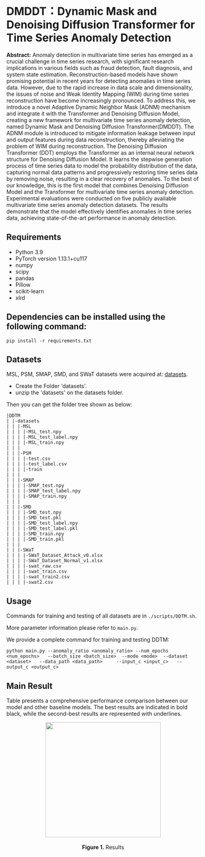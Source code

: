 # DMDDT：Dynamic Mask and Denoising Diffusion Transformer for Time Series Anomaly Detection



**Abstract:** Anomaly detection in multivariate time series has emerged as a crucial challenge in time series research, with significant research implications in various fields such as fraud detection, fault diagnosis, and system state estimation. Reconstruction-based models have shown promising potential in recent years for detecting anomalies in time series data. However, due to the rapid increase in data scale and dimensionality, the issues of noise and Weak Identity Mapping (WIM) during time series reconstruction have become increasingly pronounced. To address this, we introduce a novel Adaptive Dynamic Neighbor Mask (ADNM) mechanism and integrate it with the Transformer and Denoising Diffusion Model, creating a new framework for multivariate time series anomaly detection, named Dynamic Mask and Denoising Diffusion Transformer(DMDDT). The ADNM module is introduced to mitigate information leakage between input and output features during data reconstruction, thereby alleviating the problem of WIM during reconstruction. The Denoising Diffusion Transformer (DDT) employs the Transformer as an internal neural network structure for Denoising Diffusion Model. It learns the stepwise generation process of time series data to model the probability distribution of the data, capturing normal data patterns and progressively restoring time series data by removing noise, resulting in a clear recovery of anomalies. To the best of our knowledge, this is the first model that combines Denoising Diffusion Model and the Transformer for multivariate time series anomaly detection. Experimental evaluations were conducted on five publicly available multivariate time series anomaly detection datasets. The results demonstrate that the model effectively identifies anomalies in time series data, achieving state-of-the-art performance in anomaly detection.

## Requirements

* Python 3.9
* PyTorch version 1.13.1+cu117
* numpy
* scipy
* pandas
* Pillow
* scikit-learn
* xlrd
## Dependencies can be installed using the following command:

```
pip install -r requirements.txt
```

## Datasets

MSL, PSM, SMAP, SMD, and SWaT datasets were acquired at: [datasets](https://drive.google.com/drive/folders/1q_oXl7xoyNQdcNhPkP9aRXnrkGrFPhHu?usp=sharing). 

- Create the Folder 'datasets'.
- unzip the 'datasets' on the datasets folder.

Then you can get the folder tree shown as below:

```
|DDTM
| |-datasets
| | |-MSL
| | | |-MSL_test.npy
| | | |-MSL_test_label.npy
| | | |-MSL_train.npy
| | |
| | |-PSM
| | | |-test.csv
| | | |-test_label.csv
| | | |-train
| | |
| | |-SMAP
| | | |-SMAP_test.npy
| | | |-SMAP_test_label.npy
| | | |-SMAP_train.npy
| | |
| | |-SMD
| | | |-SMD_test.npy
| | | |-SMD_test.pkl
| | | |-SMD_test_label.npy
| | | |-SMD_test_label.pkl
| | | |-SMD_train.npy
| | | |-SMD_train.pkl
| | |
| | |-SWaT
| | | |-SWaT_Dataset_Attack_v0.xlsx
| | | |-SWaT_Dataset_Normal_v1.xlsx
| | | |-swat_raw.csv
| | | |-swat_train.csv
| | | |-swat_train2.csv
| | | |-swat2.csv
```

## Usage
Commands for training and testing of all datasets are in `./scripts/DDTM.sh`.

More parameter information please refer to `main.py`.

We provide a complete command for training and testing DDTM:

```
python main.py --anomaly_ratio <anomaly_ratio> --num_epochs <num_epochs>   --batch_size <batch_size>  --mode <mode>  --dataset <dataset>   --data_path <data_path>     --input_c <input_c>   --output_c <output_c>
```

## Main Result

Table presents a comprehensive performance comparison between our model and other baseline models. The best results are indicated in bold black, while the second-best results are represented with underlines.

<p align="center">
<img src="./pics/result.png" height = "300" alt="" align=center />
<br><br>
<b>Figure 1.</b> Results
</p>
